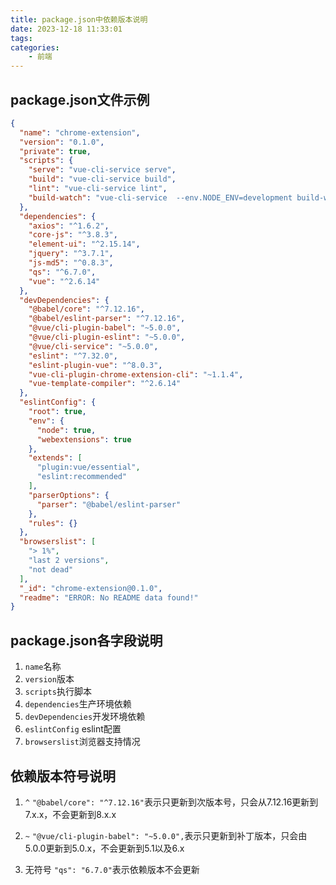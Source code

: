 ```yaml
---
title: package.json中依赖版本说明
date: 2023-12-18 11:33:01
tags:
categories:
	- 前端
---
```

## package.json文件示例
```json
{
  "name": "chrome-extension",
  "version": "0.1.0",
  "private": true,
  "scripts": {
    "serve": "vue-cli-service serve",
    "build": "vue-cli-service build",
    "lint": "vue-cli-service lint",
    "build-watch": "vue-cli-service  --env.NODE_ENV=development build-watch --mode development"
  },
  "dependencies": {
    "axios": "^1.6.2",
    "core-js": "^3.8.3",
    "element-ui": "^2.15.14",
    "jquery": "^3.7.1",
    "js-md5": "^0.8.3",
    "qs": "^6.7.0",
    "vue": "^2.6.14"
  },
  "devDependencies": {
    "@babel/core": "^7.12.16",
    "@babel/eslint-parser": "^7.12.16",
    "@vue/cli-plugin-babel": "~5.0.0",
    "@vue/cli-plugin-eslint": "~5.0.0",
    "@vue/cli-service": "~5.0.0",
    "eslint": "^7.32.0",
    "eslint-plugin-vue": "^8.0.3",
    "vue-cli-plugin-chrome-extension-cli": "~1.1.4",
    "vue-template-compiler": "^2.6.14"
  },
  "eslintConfig": {
    "root": true,
    "env": {
      "node": true,
      "webextensions": true
    },
    "extends": [
      "plugin:vue/essential",
      "eslint:recommended"
    ],
    "parserOptions": {
      "parser": "@babel/eslint-parser"
    },
    "rules": {}
  },
  "browserslist": [
    "> 1%",
    "last 2 versions",
    "not dead"
  ],
  "_id": "chrome-extension@0.1.0",
  "readme": "ERROR: No README data found!"
}
```
## package.json各字段说明

1. `name`名称
2. `version`版本
3. `scripts`执行脚本
4. `dependencies`生产环境依赖
5. `devDependencies`开发环境依赖
6. `eslintConfig` eslint配置
7. `browserslist`浏览器支持情况

## 依赖版本符号说明

1. `^`
`"@babel/core": "^7.12.16"`表示只更新到次版本号，只会从7.12.16更新到7.x.x，不会更新到8.x.x

2. `~`
`"@vue/cli-plugin-babel": "~5.0.0",`表示只更新到补丁版本，只会由5.0.0更新到5.0.x，不会更新到5.1以及6.x

3. 无符号
`"qs": "6.7.0"`表示依赖版本不会更新


